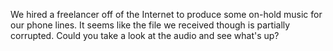 We hired a freelancer off of the Internet to produce some on-hold music for our phone lines. It seems like the file we received though is partially corrupted. Could you take a look at the audio and see what's up?
